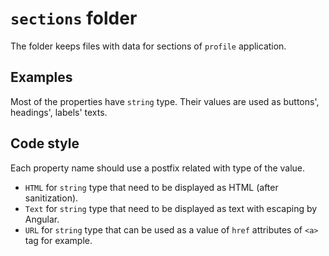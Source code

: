 # `sections` folder

The folder keeps files with data for sections of `profile` application.

## Examples

Most of the properties have `string` type. Their values are used as buttons', headings', labels' texts.

## Code style

Each property name should use a postfix related with type of the value.

- `HTML` for `string` type that need to be displayed as HTML (after sanitization).
- `Text` for `string` type that need to be displayed as text with escaping by Angular.
- `URL` for `string` type that can be used as a value of `href` attributes of `<a>` tag for example.
